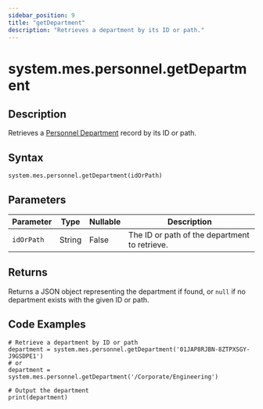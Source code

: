 ```yaml
---
sidebar_position: 9
title: "getDepartment"
description: "Retrieves a department by its ID or path."
---
```


# system.mes.personnel.getDepartment

## Description

Retrieves a [Personnel Department](../../data-model/personnel-model/personnel-department) record by its ID or path.

## Syntax

```
system.mes.personnel.getDepartment(idOrPath)
```

## Parameters

| Parameter   | Type   | Nullable | Description                                         |
| ----------- | ------ | -------- | --------------------------------------------------- |
| `idOrPath`  | String | False    | The ID or path of the department to retrieve.       |

## Returns

Returns a JSON object representing the department if found, or `null` if no department exists with the given ID or path.

## Code Examples

```
# Retrieve a department by ID or path
department = system.mes.personnel.getDepartment('01JAP8RJBN-8ZTPXSGY-J9GSDPE1')
# or
department = system.mes.personnel.getDepartment('/Corporate/Engineering')

# Output the department
print(department)
```